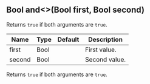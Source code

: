 ## Bool and<>(Bool first, Bool second)

Returns `true` if both arguments are `true`.

 | Name   | Type | Default | Description   |
 |--------|------|---------|---------------|
 | first  | Bool |         | First value.  |
 | second | Bool |         | Second value. |

Returns `true` if both arguments are `true`. 


